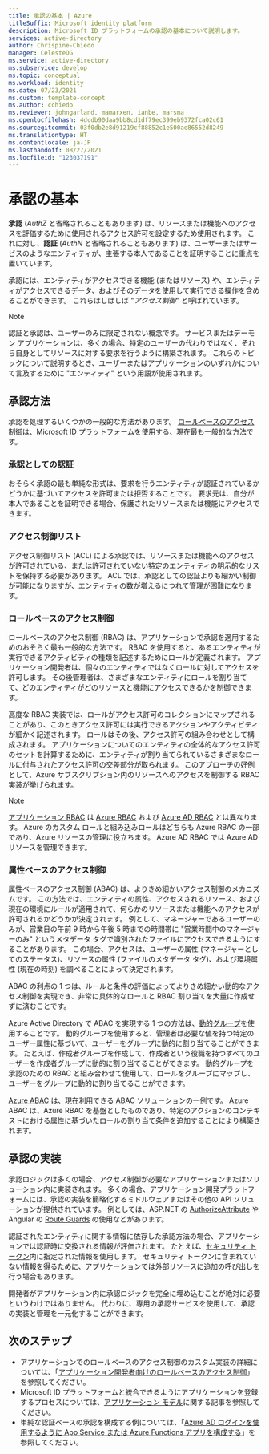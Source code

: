 ```yaml
---
title: 承認の基本 | Azure
titleSuffix: Microsoft identity platform
description: Microsoft ID プラットフォームの承認の基本について説明します。
services: active-directory
author: Chrispine-Chiedo
manager: CelesteDG
ms.service: active-directory
ms.subservice: develop
ms.topic: conceptual
ms.workload: identity
ms.date: 07/23/2021
ms.custom: template-concept
ms.author: cchiedo
ms.reviewer: johngarland, mamarxen, ianbe, marsma
ms.openlocfilehash: 4dcdb90daa9bb8cd1df79ec399eb9372fca02c61
ms.sourcegitcommit: 03f0db2e8d91219cf88852c1e500ae86552d8249
ms.translationtype: HT
ms.contentlocale: ja-JP
ms.lasthandoff: 08/27/2021
ms.locfileid: "123037191"
---
```

# <a name="authorization-basics"></a>承認の基本

**承認** (*AuthZ* と省略されることもあります) は、リソースまたは機能へのアクセスを評価するために使用されるアクセス許可を設定するため使用されます。  これに対し、**認証** (*AuthN* と省略されることもあります) は、ユーザーまたはサービスのようなエンティティが、主張する本人であることを証明することに重点を置いています。

承認には、エンティティがアクセスできる機能 (またはリソース) や、エンティティがアクセスできるデータ、およびそのデータを使用して実行できる操作を含めることができます。 これらはしばしば "*アクセス制御*" と呼ばれています。

> [!NOTE]
> 認証と承認は、ユーザーのみに限定されない概念です。 サービスまたはデーモン アプリケーションは、多くの場合、特定のユーザーの代わりではなく、それら自身としてリソースに対する要求を行うように構築されます。 これらのトピックについて説明するとき、ユーザーまたはアプリケーションのいずれかについて言及するために "エンティティ" という用語が使用されます。


## <a name="authorization-approaches"></a>承認方法

承認を処理するいくつかの一般的な方法があります。 [ロールベースのアクセス制御](./custom-rbac-for-developers.md)は、Microsoft ID プラットフォームを使用する、現在最も一般的な方法です。


### <a name="authentication-as-authorization"></a>承認としての認証 

おそらく承認の最も単純な形式は、要求を行うエンティティが認証されているかどうかに基づいてアクセスを許可または拒否することです。 要求元は、自分が本人であることを証明できる場合、保護されたリソースまたは機能にアクセスできます。

### <a name="access-control-lists"></a>アクセス制御リスト

アクセス制御リスト (ACL) による承認では、リソースまたは機能へのアクセスが許可されている、または許可されていない特定のエンティティの明示的なリストを保持する必要があります。 ACL では、承認としての認証よりも細かい制御が可能になりますが、エンティティの数が増えるにつれて管理が困難になります。

### <a name="role-based-access-control"></a>ロールベースのアクセス制御 

ロールベースのアクセス制御 (RBAC) は、アプリケーションで承認を適用するためのおそらく最も一般的な方法です。 RBAC を使用すると、あるエンティティが実行できるアクティビティの種類を記述するためにロールが定義されます。 アプリケーション開発者は、個々のエンティティではなくロールに対してアクセスを許可します。 その後管理者は、さまざまなエンティティにロールを割り当てて、どのエンティティがどのリソースと機能にアクセスできるかを制御できます。

高度な RBAC 実装では、ロールがアクセス許可のコレクションにマップされることがあり、このときアクセス許可には実行できるアクションやアクティビティが細かく記述されます。 ロールはその後、アクセス許可の組み合わせとして構成されます。 アプリケーションについてのエンティティの全体的なアクセス許可のセットを計算するために、エンティティが割り当てられているさまざまなロールに付与されたアクセス許可の交差部分が取られます。 このアプローチの好例として、Azure サブスクリプション内のリソースへのアクセスを制御する RBAC 実装が挙げられます。

> [!NOTE]
> [アプリケーション RBAC](./custom-rbac-for-developers.md) は [Azure RBAC](/azure/role-based-access-control/overview) および [Azure AD RBAC](../roles/custom-overview.md#understand-azure-ad-role-based-access-control) とは異なります。 Azure のカスタム ロールと組み込みロールはどちらも Azure RBAC の一部であり、Azure リソースの管理に役立ちます。 Azure AD RBAC では Azure AD リソースを管理できます。

### <a name="attribute-based-access-control"></a>属性ベースのアクセス制御 

属性ベースのアクセス制御 (ABAC) は、よりきめ細かいアクセス制御のメカニズムです。 この方法では、エンティティの属性、アクセスされるリソース、および現在の環境にルールが適用されて、何らかのリソースまたは機能へのアクセスが許可されるかどうかが決定されます。 例として、マネージャーであるユーザーのみが、営業日の午前 9 時から午後 5 時までの時間帯に "営業時間中のマネージャーのみ" というメタデータ タグで識別されたファイルにアクセスできるようにすることがあります。 この場合、アクセスは、ユーザーの属性 (マネージャーとしてのステータス)、リソースの属性 (ファイルのメタデータ タグ)、および環境属性 (現在の時刻) を調べることによって決定されます。

ABAC の利点の 1 つは、ルールと条件の評価によってよりきめ細かい動的なアクセス制御を実現でき、非常に具体的なロールと RBAC 割り当てを大量に作成せずに済むことです。

Azure Active Directory で ABAC を実現する 1 つの方法は、[動的グループ](../enterprise-users/groups-create-rule.md)を使用することです。 動的グループを使用すると、管理者は必要な値を持つ特定のユーザー属性に基づいて、ユーザーをグループに動的に割り当てることができます。  たとえば、作成者グループを作成して、作成者という役職を持つすべてのユーザーを作成者グループに動的に割り当てることができます。  動的グループを承認のための RBAC と組み合わせて使用して、ロールをグループにマップし、ユーザーをグループに動的に割り当てることができます。

[Azure ABAC](../../role-based-access-control/conditions-overview.md) は、現在利用できる ABAC ソリューションの一例です。 Azure ABAC は、Azure RBAC を基盤としたものであり、特定のアクションのコンテキストにおける属性に基づいたロールの割り当て条件を追加することにより構築されます。 

## <a name="implementing-authorization"></a>承認の実装

承認ロジックは多くの場合、アクセス制御が必要なアプリケーションまたはソリューション内に実装されます。 多くの場合、アプリケーション開発プラットフォームには、承認の実装を簡略化するミドルウェアまたはその他の API ソリューションが提供されています。 例としては、ASP.NET の [AuthorizeAttribute](/aspnet/core/security/authorization/simple?view=aspnetcore-5.0&preserve-view=true) や Angular の [Route Guards](./scenario-spa-sign-in.md?tabs=angular2#sign-in-with-a-pop-up-window) の使用などがあります。

認証されたエンティティに関する情報に依存した承認方法の場合、アプリケーションでは認証時に交換される情報が評価されます。 たとえば、[セキュリティ トークン](./security-tokens.md)内に指定された情報を使用します。 セキュリティ トークンに含まれていない情報を得るために、アプリケーションでは外部リソースに追加の呼び出しを行う場合もあります。

開発者がアプリケーション内に承認ロジックを完全に埋め込むことが絶対に必要というわけではありません。 代わりに、専用の承認サービスを使用して、承認の実装と管理を一元化することができます。


## <a name="next-steps"></a>次のステップ

- アプリケーションでのロールベースのアクセス制御のカスタム実装の詳細については、「[アプリケーション開発者向けのロールベースのアクセス制御](./custom-rbac-for-developers.md)」を参照してください。
- Microsoft ID プラットフォームと統合できるようにアプリケーションを登録するプロセスについては、[アプリケーション モデル](./application-model.md)に関する記事を参照してください。
- 単純な認証ベースの承認を構成する例については、「[Azure AD ログインを使用するように App Service または Azure Functions アプリを構成する](/azure/app-service/configure-authentication-provider-aad)」を参照してください。

